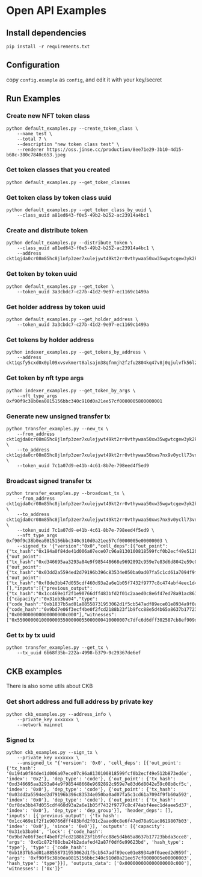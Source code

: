 # Open API Examples

## Install dependencies

`pip install -r requirements.txt`

## Configuration

copy `config.example` as `config`, and edit it with your key/secret

## Run Examples

### Create new NFT token class

```
python default_examples.py --create_token_class \
    --name test \
    --total 7 \
    --description "new token class test" \
    --renderer https://oss.jinse.cc/production/8ee71e29-3b10-4d15-b68c-380c7840c653.jpeg
```

### Get token classes that you created

`python default_examples.py --get_token_classes`

### Get token class by token class uuid

```
python default_examples.py --get_token_class_by_uuid \
    --class_uuid a81ed643-f0e5-49b2-b252-ac23914a4bc1
```

### Create and distribute token

```
python default_examples.py --distribute_token \
    --class_uuid a81ed643-f0e5-49b2-b252-ac23914a4bc1 \
    --address ckt1qjda0cr08m85hc8jlnfp3zer7xulejywt49kt2rr0vthywaa50xw35wgwtcgew3yk2k6lm2z4plsmahfjc3m6k2zcxg
```

### Get token by token uuid

```
python default_examples.py --get_token \
    --token_uuid 3a3cbdc7-c27b-41d2-9e97-ec1169c1499a
```

### Get holder address by token uuid

```
python default_examples.py --get_holder_address \
    --token_uuid 3a3cbdc7-c27b-41d2-9e97-ec1169c1499a
```

### Get tokens by holder address

```
python indexer_examples.py --get_tokens_by_address \
    --address ckt1qsfy5cxd0x0pl09xvsvkmert8alsajm38qfnmjh2fzfu2804kq47v8j0qjulvfk56l2wtnc6merump3ydfz2ytk0ruz
```

### Get token by nft type args

```
python indexer_examples.py --get_token_by_args \
    --nft_type_args 0xf90f9c38b0ea0815156bbc340c910d0a21ee57cf0000005800000001
```

### Generate new unsigned transfer tx

```
python transfer_examples.py --new_tx \
    --from_address ckt1qjda0cr08m85hc8jlnfp3zer7xulejywt49kt2rr0vthywaa50xw35wgwtcgew3yk2k6lm2z4plsmahfjc3m6k2zcxg \
    --to_address ckt1qjda0cr08m85hc8jlnfp3zer7xulejywt49kt2rr0vthywaa50xws7nx9v0ycll73vnzpsc0nvm3rh8jkc5g2a7xm59 \
    --token_uuid 7c1a07d9-e41b-4c61-8b7e-798eed4f5ed9
```

### Broadcast signed transfer tx

```
python transfer_examples.py --broadcast_tx \
    --from_address ckt1qjda0cr08m85hc8jlnfp3zer7xulejywt49kt2rr0vthywaa50xw35wgwtcgew3yk2k6lm2z4plsmahfjc3m6k2zcxg \
    --to_address ckt1qjda0cr08m85hc8jlnfp3zer7xulejywt49kt2rr0vthywaa50xws7nx9v0ycll73vnzpsc0nvm3rh8jkc5g2a7xm59 \
    --token_uuid 7c1a07d9-e41b-4c61-8b7e-798eed4f5ed9 \
    --nft_type_args 0xf90f9c38b0ea0815156bbc340c910d0a21ee57cf0000005e00000003 \
    --signed_tx '{"version":"0x0","cell_deps":[{"out_point":{"tx_hash":"0x194a0f84de41d006a07ece07c96a8130100818599fcf0b2ecf49e512b873ed6e","index":"0x2"},"dep_type":"code"},{"out_point":{"tx_hash":"0xd346695aa3293a84e9f985448668e9692892c959e7e83d6d8042e59c08b8cf5c","index":"0x0"},"dep_type":"code"},{"out_point":{"tx_hash":"0x03dd2a5594ed2d79196b396c83534e050ba0ad07fa5c1cd61a7094f9fb60a592","index":"0x0"},"dep_type":"code"},{"out_point":{"tx_hash":"0xf8de3bb47d055cdf460d93a2a6e1b05f7432f9777c8c474abf4eec1d4aee5d37","index":"0x0"},"dep_type":"dep_group"}],"header_deps":[],"inputs":[{"previous_output":{"tx_hash":"0x1cc469e1f2f1e90766dff483bfd2f01c2aaed0c8e6f47ed78a91ac8619807b03","index":"0x0"},"since":"0x0"}],"outputs":[{"capacity":"0x31eb3ba04","type":{"code_hash":"0xb1837b5ad01a88558731953062d1f5cb547adf89ece01e8934a9f0aeed2d959f","args":"0xf90f9c38b0ea0815156bbc340c910d0a21ee57cf0000005e00000003","hash_type":"type"},"lock":{"code_hash":"0x9bd7e06f3ecf4be0f2fcd2188b23f1b9fcc88e5d4b65a8637b17723bbda3cce8","args":"0xd1c872f08cba24b2adafed42a87f0df6e99623bd","hash_type":"type"}}],"outputs_data":["0x000000000000000000c000"],"witnesses":["0x55000000100000005500000055000000410000007c7dfc6d6dff302587cb8ef909d438776069ed24f297437741fadcb664f39c263208edbe8a715ed860014c51724a01a24fd8c2a1e954e5984b25916ce3170e9900"]}'
```

### Get tx by tx uuid

```
python transfer_examples.py --get_tx \
    --tx_uuid 6b68f35b-222a-4998-b379-9c29367de6ef
```

## CKB examples

There is also some utils about CKB

### Get short address and full address by private key

```
python ckb_examples.py --address_info \
    --private_key xxxxxxx \
    --network mainnet
```

### Signed tx

```
python ckb_examples.py --sign_tx \
    --private_key xxxxxxx \
    --unsigned_tx "{'version': '0x0', 'cell_deps': [{'out_point': {'tx_hash': '0x194a0f84de41d006a07ece07c96a8130100818599fcf0b2ecf49e512b873ed6e', 'index': '0x2'}, 'dep_type': 'code'}, {'out_point': {'tx_hash': '0xd346695aa3293a84e9f985448668e9692892c959e7e83d6d8042e59c08b8cf5c', 'index': '0x0'}, 'dep_type': 'code'}, {'out_point': {'tx_hash': '0x03dd2a5594ed2d79196b396c83534e050ba0ad07fa5c1cd61a7094f9fb60a592', 'index': '0x0'}, 'dep_type': 'code'}, {'out_point': {'tx_hash': '0xf8de3bb47d055cdf460d93a2a6e1b05f7432f9777c8c474abf4eec1d4aee5d37', 'index': '0x0'}, 'dep_type': 'dep_group'}], 'header_deps': [], 'inputs': [{'previous_output': {'tx_hash': '0x1cc469e1f2f1e90766dff483bfd2f01c2aaed0c8e6f47ed78a91ac8619807b03', 'index': '0x0'}, 'since': '0x0'}], 'outputs': [{'capacity': '0x31eb3ba04', 'lock': {'code_hash': '0x9bd7e06f3ecf4be0f2fcd2188b23f1b9fcc88e5d4b65a8637b17723bbda3cce8', 'args': '0xd1c872f08cba24b2adafed42a87f0df6e99623bd', 'hash_type': 'type'}, 'type': {'code_hash': '0xb1837b5ad01a88558731953062d1f5cb547adf89ece01e8934a9f0aeed2d959f', 'args': '0xf90f9c38b0ea0815156bbc340c910d0a21ee57cf0000005e00000003', 'hash_type': 'type'}}], 'outputs_data': ['0x000000000000000000c000'], 'witnesses': ['0x']}"
```
